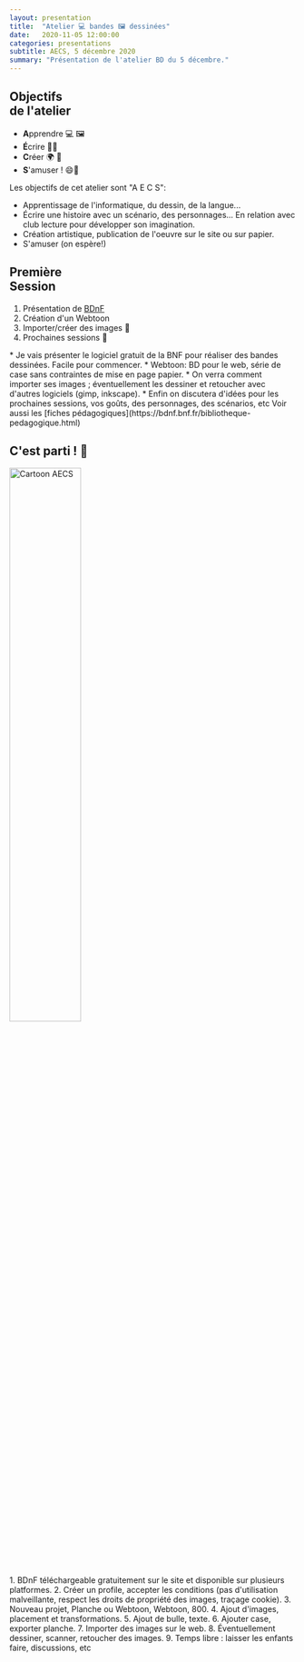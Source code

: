 ```yaml
---
layout: presentation
title:  "Atelier 💻 bandes 🖼️ dessinées"
date:   2020-11-05 12:00:00
categories: presentations
subtitle: AECS, 5 décembre 2020
summary: "Présentation de l'atelier BD du 5 décembre."
---
```


<section class="slide" markdown="1">

## Objectifs<br>de l'atelier

* **A**pprendre 💻 🖼️
* **É**crire ✍🏿
* **C**réer 🌍 📖
* **S**'amuser ! 😄🤪

<aside class="notes">
Les objectifs de cet atelier sont "A E C S":

  * Apprentissage de l'informatique, du dessin, de la langue...
  * Écrire une histoire avec un scénario, des personnages... En relation avec club lecture pour développer son imagination.
  * Création artistique, publication de l'oeuvre sur le site ou sur papier.
  * S'amuser (on espère!)
</aside>

</section>

<section class="slide" markdown="1">

## Première<br>Session

1. Présentation de [BDnF](https://bdnf.bnf.fr/)
2. Création d'un Webtoon
3. Importer/créer des images 🐘
4. Prochaines sessions 🔮

<aside class="notes">
* Je vais présenter le logiciel gratuit de la BNF pour réaliser des bandes dessinées. Facile pour commencer.
* Webtoon: BD pour le web, série de case sans contraintes de mise en page papier.
* On verra comment importer ses images ; éventuellement les dessiner et retoucher avec d'autres logiciels (gimp, inkscape).
* Enfin on discutera d'idées pour les prochaines sessions, vos goûts, des personnages, des scénarios, etc Voir aussi les [fiches pédagogiques](https://bdnf.bnf.fr/bibliotheque-pedagogique.html)
</aside>

</section>

<section class="slide" markdown="1">

## C'est parti ! 🚀

<img src="{{ site.baseurl }}/images/presentations/sages-comme-des-images.png" alt="Cartoon AECS" style="width: 50%"/>
                         
<aside class="notes">
1. BDnF téléchargeable gratuitement sur le site et disponible sur plusieurs platformes.
2. Créer un profile, accepter les conditions (pas d'utilisation malveillante, respect les droits de propriété des images, traçage cookie).
3. Nouveau projet, Planche ou Webtoon, Webtoon, 800.
4. Ajout d'images, placement et transformations.
5. Ajout de bulle, texte.
6. Ajouter case, exporter planche.
7. Importer des images sur le web.
8. Éventuellement dessiner, scanner, retoucher des images.
9. Temps libre : laisser les enfants faire, discussions, etc
</aside>

</section>

